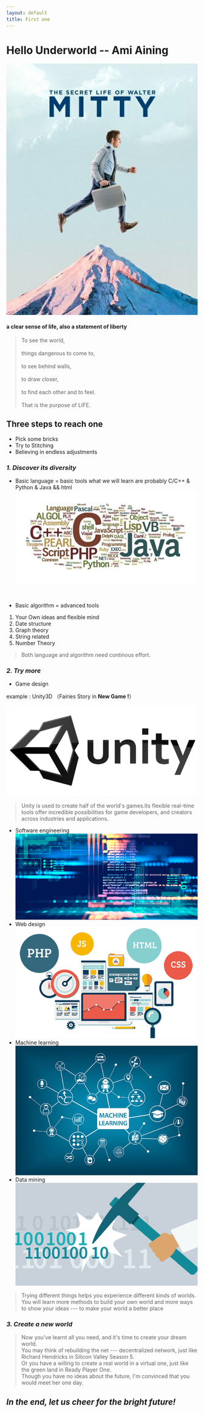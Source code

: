 ```yaml
---
layout: default
title: First one
---
```


# Hello Underworld -- Ami Aining
![day dream life]( https://raw.githubusercontent.com/zhangzhanbang/homework/gh-pages/images/day%20dream_.jpg)
#### a clear sense of life, also a statement of liberty
> To see the world, </br></br>
> things dangerous to come to, </br></br> 
> to see behind walls, </br></br>
> to draw closer, </br></br>
> to find each other and to feel. </br></br> 
> That is the purpose of LIFE. 

## **Three steps to reach one**
- Pick some bricks 
- Try to Stitching
- Believing in endless adjustments

### *1. Discover its diversity*
- Basic language = basic tools
   what we  will learn are probably C/C++ & Python & Java && html
 ![Language](https://raw.githubusercontent.com/zhangzhanbang/homework/gh-pages/images/language.jpg)
 </br>

- Basic algorithm = advanced tools
1. Your Own ideas and flexible mind
2. Date structure
3. Graph theory
4. String related
5. Number Theory

>Both language and algorithm need continous effort.

### *2. Try more*
- Game design

example : Unity3D  （Fairies Story in **New Game !**）

![](https://raw.githubusercontent.com/zhangzhanbang/homework/gh-pages/images/unity-avator.png)

> Unity is used to create half of the world's games.Its flexible real-time tools offer incredible possibilities for game developers, and creators across industries and applications. 

- Software engineering
![](https://raw.githubusercontent.com/zhangzhanbang/homework/gh-pages/images/software%20engineering.jpg)
- Web design
![](https://raw.githubusercontent.com/zhangzhanbang/homework/gh-pages/images/web-design.png)
- Machine learning
![](https://raw.githubusercontent.com/zhangzhanbang/homework/gh-pages/images/machine%20learning.jpg)
- Data mining
![](https://raw.githubusercontent.com/zhangzhanbang/homework/gh-pages/images/data-mining.jpg)

> Trying different things helps you experience different kinds of worlds. </br>
> You will learn more methods to build your own world and more ways to show your ideas --- to make your world a better place

### *3. Create a new world*
> Now you've learnt all you need, and it's time to create your dream world. </br>
> You may think of rebuilding the net --- decentralized network, just like Richard Hendricks in Silicon Valley Season 5. </br>
> Or you have a willing to create a real world in a virtual one, just like the green land in Ready Player One. </br>
> Though you have no ideas about the future, I'm convinced that you would meet her one day.

## ***In the end, let us cheer for the bright future!***
